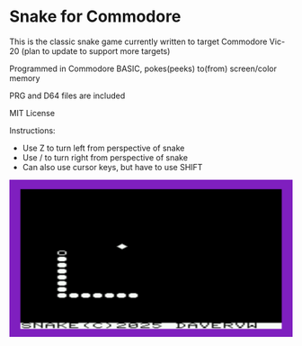 # Snake for Commodore #

This is the classic snake game currently written to target Commodore Vic-20 (plan to update to support more targets)

Programmed in Commodore BASIC, pokes(peeks) to(from) screen/color memory

PRG and D64 files are included

MIT License

Instructions:

* Use Z to turn left from perspective of snake
* Use / to turn right from perspective of snake
* Can also use cursor keys, but have to use SHIFT

![screenshot](media/snake.png)